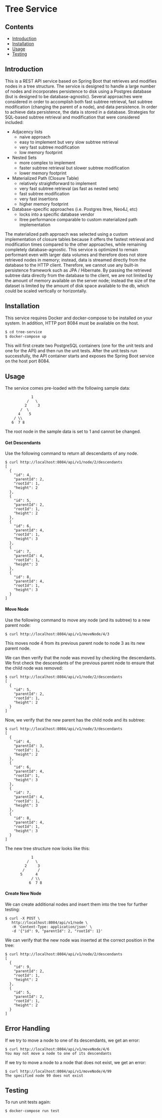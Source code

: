 # Tree Service

## Contents
- [Introduction](#Introduction)
- [Installation](#Installation)
- [Usage](#Usage)
- [Testing](#Testing)

## Introduction
This is a REST API service based on Spring Boot that retrieves and modifies nodes in a tree structure. The service
is designed to handle a large number of nodes and incorporates persistence to disk using a Postgres database (but is
designed to be database-agnostic). Several approaches were considered in order to accomplish both fast subtree 
retrieval, fast subtree modification (changing the parent of a node), and data persistence. 
In order to achieve data persistence, the data is stored in a database. Strategies for SQL-based subtree 
retrieval and modification that were considered included:

- Adjacency lists
    - naive approach
    - easy to implement but very slow subtree retrieval
    - very fast subtree modification
    - low memory footprint
- Nested Sets
    - more complex to implement
    - faster subtree retrieval but slower subtree modification
    - lower memory footprint
- Materialized Path (Closure Table)
    - relatively straightforward to implement
    - very fast subtree retrieval (as fast as nested sets)
    - fast subtree modification
    - very fast insertions
    - higher memory footprint
- Database-specific approaches (i.e. Postgres ltree, Neo4J, etc)
    - locks into a specific database vendor
    - ltree performance comparable to custom materialized path implementation

The materialized path approach was selected using a custom implementation of closure tables because it offers
the fastest retrieval and modification times compared to the other approaches, while remaining completely
database-agnostic.
This service is optimized to remain performant even with larger data volumes and therefore does not store retrieved
nodes in memory; instead, data is streamed directly from the database to the HTTP client. Therefore, we cannot use any
built-in persistence framework such as JPA / Hibernate. By passing the retrieved subtree data directly from the
database to the client, we are not limited by the amount of memory available on the server node; instead the size of
the dataset is limited by the amount of disk space available to the db, which could be scaled vertically 
or horizontally.

## Installation
This service requires Docker and docker-compose to be installed on your system. 
In addition, HTTP port 8084 must be available on the host.
```bash
$ cd tree-service
$ docker-compose up
```

This will first create two PostgreSQL containers (one for the unit tests and one for the API)
and then run the unit tests. After the unit tests run successfully, the API container starts and 
exposes the Spring Boot service on the host port 8084.

## Usage

The service comes pre-loaded with the following sample data:
```
            1
          /   \
         2     3
       /  \
      4    5
    / \\
   6  7 8
```

The root node in the sample data is set to 1 and cannot be changed.

#### Get Descendants
Use the following command to return all descendants of any node.
```
$ curl http://localhost:8084/api/v1/node/2/descendants
[
  {
    "id": 4,
    "parentId": 2,
    "rootId": 1,
    "height": 2
  },
  {
    "id": 5,
    "parentId": 2,
    "rootId": 1,
    "height": 2
  },
  {
    "id": 6,
    "parentId": 4,
    "rootId": 1,
    "height": 3
  },
  {
    "id": 7,
    "parentId": 4,
    "rootId": 1,
    "height": 3
  },
  {
    "id": 8,
    "parentId": 4,
    "rootId": 1,
    "height": 3
  }
]
``` 

#### Move Node
Use the following command to move any node (and its subtree) to a new parent node:
```
$ curl http://localhost:8084/api/v1/moveNode/4/3
```
This moves node 4 from its previous parent node to node 3 as its new parent node.

We can then verify that the node was moved by checking the descendants. We first check the descendants of the previous
parent node to ensure that the child node was removed:
```
$ curl http://localhost:8084/api/v1/node/2/descendants
[
  {
    "id": 5,
    "parentId": 2,
    "rootId": 1,
    "height": 2
  }
]
```

Now, we verify that the new parent has the child node and its subtree:
```
$ curl http://localhost:8084/api/v1/node/3/descendants
[
  {
    "id": 4,
    "parentId": 3,
    "rootId": 1,
    "height": 2
  },
  {
    "id": 6,
    "parentId": 4,
    "rootId": 1,
    "height": 3
  },
  {
    "id": 7,
    "parentId": 4,
    "rootId": 1,
    "height": 3
  },
  {
    "id": 8,
    "parentId": 4,
    "rootId": 1,
    "height": 3
  }
]
```

The new tree structure now looks like this:
```
            1
          /   \
         2     3
        /      /
       5      4    
            / \\
           6  7 8
```

#### Create New Node
We can create additional nodes and insert them into the tree for further testing:

```
$ curl -X POST \
   http://localhost:8084/api/v1/node \
   -H 'Content-Type: application/json' \
   -d '{"id": 9, "parentId": 2, "rootId": 1}'
```

We can verify that the new node was inserted at the correct position in the tree:
```
$ curl http://localhost:8084/api/v1/node/2/descendants
[
  {
    "id": 9,
    "parentId": 2,
    "rootId": 1,
    "height": 2
  },
  {
    "id": 5,
    "parentId": 2,
    "rootId": 1,
    "height": 2
  }
]
```

## Error Handling

If we try to move a node to one of its descendants, we get an error:
```
$ curl http://localhost:8084/api/v1/moveNode/4/6
You may not move a node to one of its descendants
```

If we try to move a node to a node that does not exist, we get an error:
```
$ curl http://localhost:8084/api/v1/moveNode/4/99
The specified node 99 does not exist
```

## Testing
To run unit tests again:
```
$ docker-compose run test
```